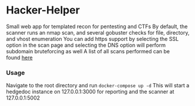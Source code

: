# Hacker-Helper

Small web app for templated recon for pentesting and CTFs
By default, the scanner runs an nmap scan, and several gobuster checks for file, directory, and vhost enumeration
You can add https support by selecting the SSL option in the scan page and selecting the DNS option will perform subdomain bruteforcing as well
A list of all scans performed can be found [here](https://github.com/edrapac/Hacker-Helper/blob/main/app/entrypoint.sh)

### Usage
Navigate to the root directory and run `docker-compose up -d`
This will start a hedgedoc instance on 127.0.0.1:3000 for reporting and the scanner at 127.0.0.1:5002